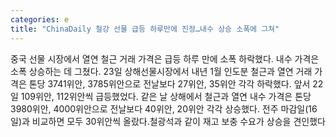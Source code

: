 ```yaml
---
categories: e
title: "ChinaDaily 철강 선물 급등 하루만에 진정…내수 상승 소폭에 그쳐"
---
```

중국 선물 시장에서 열연 철근 거래 가격은 급등 하루 만에 소폭 하락했다. 내수 가격은 소폭 상승하는 데 그쳤다. 23일 상해선물시장에서 내년 1월 인도분 철근과 열연 거래 가격은 톤당 3741위안, 3785위안으로 전날보다 27위안, 35위안 각각 하락했다. 앞서 22일 109위안, 112위안씩 급등했었다. 같은 날 상해에서 철근과 열연 내수 가격은 톤당 3980위안, 4000위안으로 전날보다 40위안, 20위안 각각 상승했다. 전주 마감일(16일)과 비교하면 모두 30위안씩 올랐다.철광석과 같이 재고 보충 수요가 상승을 견인했다